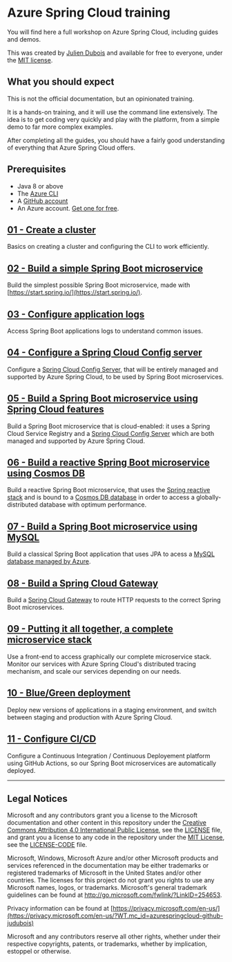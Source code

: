 # Azure Spring Cloud training

You will find here a full workshop on Azure Spring Cloud, including guides and demos.

This was created by [Julien Dubois](https://twitter.com/juliendubois) and available for free to everyone, under the [MIT license](LICENSE.txt).

## What you should expect

This is not the official documentation, but an opinionated training.

It is a hands-on training, and it will use the command line extensively. The idea is to get coding very quickly and play with the platform, from a simple demo to far more complex examples.

After completing all the guides, you should have a fairly good understanding of everything that Azure Spring Cloud offers.

## Prerequisites

- Java 8 or above
- The [Azure CLI](https://docs.microsoft.com/en-us/cli/azure/install-azure-cli/?WT.mc_id=azurespringcloud-github-judubois)
- A [GitHub account](https://github.com)
- An Azure account. [Get one for free](https://azure.microsoft.com/free/?WT.mc_id=azurespringcloud-github-judubois).

## [01 - Create a cluster](01-create-a-cluster/README.md)

Basics on creating a cluster and configuring the CLI to work efficiently.

## [02 - Build a simple Spring Boot microservice](02-build-a-simple-spring-boot-microservice/README.md)

Build the simplest possible Spring Boot microservice, made with [https://start.spring.io/](https://start.spring.io/).

## [03 - Configure application logs](03-configure-application-logs/README.md)

Access Spring Boot applications logs to understand common issues.

## [04 - Configure a Spring Cloud Config server](04-configure-a-spring-cloud-config-server/README.md)

Configure a [Spring Cloud Config Server](https://cloud.spring.io/spring-cloud-config), that will be entirely managed and supported by Azure Spring Cloud, to be used by Spring Boot microservices.

## [05 - Build a Spring Boot microservice using Spring Cloud features](05-build-a-spring-boot-microservice-using-spring-cloud-features/README.md)

Build a Spring Boot microservice that is cloud-enabled: it uses a Spring Cloud Service Registry and a [Spring Cloud Config Server](https://cloud.spring.io/spring-cloud-config) which are both managed and supported by Azure Spring Cloud.

## [06 - Build a reactive Spring Boot microservice using Cosmos DB](06-build-a-reactive-spring-boot-microservice-using-cosmosdb/README.md)

Build a reactive Spring Boot microservice, that uses the [Spring reactive stack](https://docs.spring.io/spring/docs/current/spring-framework-reference/web-reactive.html) and is bound to a [Cosmos DB database](https://docs.microsoft.com/en-us/azure/cosmos-db/?WT.mc_id=azurespringcloud-github-judubois) in order to access a globally-distributed database with optimum performance.

## [07 - Build a Spring Boot microservice using MySQL](07-build-a-spring-boot-microservice-using-mysql/README.md)

Build a classical Spring Boot application that uses JPA to acess a [MySQL database managed by Azure](https://docs.microsoft.com/en-us/azure/mysql/?WT.mc_id=azurespringcloud-github-judubois).

## [08 - Build a Spring Cloud Gateway](08-build-a-spring-cloud-gateway/README.md)

Build a [Spring Cloud Gateway](https://spring.io/projects/spring-cloud-gateway) to route HTTP requests to the correct Spring Boot microservices.

## [09 - Putting it all together, a complete microservice stack](09-putting-it-all-together-a-complete-microservice-stack/README.md)

Use a front-end to access graphically our complete microservice stack. Monitor our services with Azure Spring Cloud's distributed tracing mechanism, and scale our services depending on our needs.

## [10 - Blue/Green deployment](10-blue-green-deployment/README.md)

Deploy new versions of applications in a staging environment, and switch between staging and production with Azure Spring Cloud.

## [11 - Configure CI/CD](11-configure-ci-cd/README.md)

Configure a Continuous Integration / Continuous Deployement platform using GitHub Actions, so our Spring Boot microservices are automatically deployed.

---

## Legal Notices

Microsoft and any contributors grant you a license to the Microsoft documentation and other content
in this repository under the [Creative Commons Attribution 4.0 International Public License](https://creativecommons.org/licenses/by/4.0/legalcode),
see the [LICENSE](LICENSE) file, and grant you a license to any code in the repository under the [MIT License](https://opensource.org/licenses/MIT), see the
[LICENSE-CODE](LICENSE-CODE) file.

Microsoft, Windows, Microsoft Azure and/or other Microsoft products and services referenced in the documentation
may be either trademarks or registered trademarks of Microsoft in the United States and/or other countries.
The licenses for this project do not grant you rights to use any Microsoft names, logos, or trademarks.
Microsoft's general trademark guidelines can be found at http://go.microsoft.com/fwlink/?LinkID=254653.

Privacy information can be found at [https://privacy.microsoft.com/en-us/](https://privacy.microsoft.com/en-us/?WT.mc_id=azurespringcloud-github-judubois)

Microsoft and any contributors reserve all other rights, whether under their respective copyrights, patents,
or trademarks, whether by implication, estoppel or otherwise.
